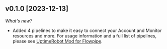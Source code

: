 ## v0.1.0 [2023-12-13]

_What's new?_

- Added 4 pipelines to make it easy to connect your Account and Monitor resources and more. For usage information and a full list of pipelines, please see [UptimeRobot Mod for Flowpipe](https://hub.flowpipe.io/mods/turbot/uptimerobot).
